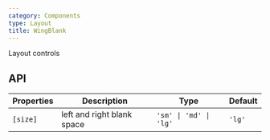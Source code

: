 ```yaml
---
category: Components
type: Layout
title: WingBlank
---
```


Layout controls

## API

| Properties | Description | Type | Default |
|-----------|------------|------|--------|
| `[size]` | left and right blank space | `'sm' \| 'md' \| 'lg'` | `'lg'` |
